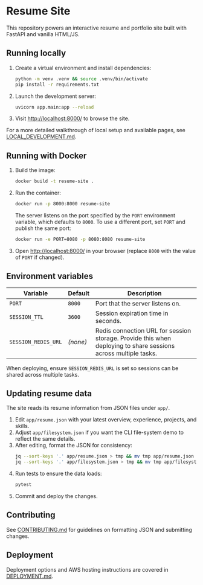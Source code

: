 # Resume Site

This repository powers an interactive resume and portfolio site built with FastAPI and vanilla HTML/JS.

## Running locally

1. Create a virtual environment and install dependencies:
   ```bash
   python -m venv .venv && source .venv/bin/activate
   pip install -r requirements.txt
   ```
2. Launch the development server:
   ```bash
   uvicorn app.main:app --reload
   ```
3. Visit <http://localhost:8000/> to browse the site.

For a more detailed walkthrough of local setup and available pages, see [LOCAL_DEVELOPMENT.md](LOCAL_DEVELOPMENT.md).

## Running with Docker

1. Build the image:
   ```bash
   docker build -t resume-site .
   ```
2. Run the container:
   ```bash
   docker run -p 8000:8000 resume-site
   ```
   The server listens on the port specified by the `PORT` environment variable, which
   defaults to `8000`. To use a different port, set `PORT` and publish the same port:
   ```bash
   docker run -e PORT=8080 -p 8080:8080 resume-site
   ```
3. Open <http://localhost:8000/> in your browser (replace `8000` with the value of `PORT` if changed).

## Environment variables

| Variable | Default | Description |
| -------- | ------- | ----------- |
| `PORT` | `8000` | Port that the server listens on. |
| `SESSION_TTL` | `3600` | Session expiration time in seconds. |
| `SESSION_REDIS_URL` | _(none)_ | Redis connection URL for session storage. Provide this when deploying to share sessions across multiple tasks. |

When deploying, ensure `SESSION_REDIS_URL` is set so sessions can be shared across multiple tasks.

## Updating resume data

The site reads its resume information from JSON files under `app/`.

1. Edit `app/resume.json` with your latest overview, experience, projects, and skills.
2. Adjust `app/filesystem.json` if you want the CLI file-system demo to reflect the same details.
3. After editing, format the JSON for consistency:
   ```bash
   jq --sort-keys '.' app/resume.json > tmp && mv tmp app/resume.json
   jq --sort-keys '.' app/filesystem.json > tmp && mv tmp app/filesystem.json
   ```
4. Run tests to ensure the data loads:
   ```bash
   pytest
   ```
5. Commit and deploy the changes.

## Contributing

See [CONTRIBUTING.md](CONTRIBUTING.md) for guidelines on formatting JSON and submitting changes.

## Deployment

Deployment options and AWS hosting instructions are covered in [DEPLOYMENT.md](DEPLOYMENT.md).

